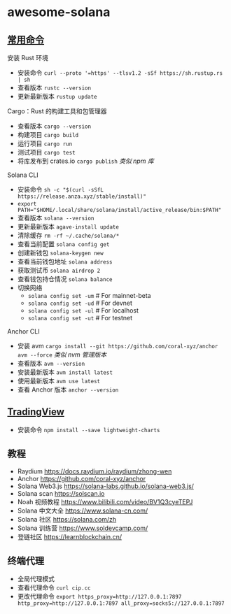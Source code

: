 # awesome-solana

## [常用命令](https://www.anchor-lang.com/docs/installation)

安装 Rust 环境

- 安装命令 `curl --proto '=https' --tlsv1.2 -sSf https://sh.rustup.rs | sh`
- 查看版本 `rustc --version`
- 更新最新版本 `rustup update`

Cargo：Rust 的构建工具和包管理器

- 查看版本 `cargo --version`
- 构建项目 `cargo build`
- 运行项目 `cargo run`
- 测试项目 `cargo test`
- 将库发布到 crates.io `cargo publish` _类似 npm 库_

Solana CLI

- 安装命令 `sh -c "$(curl -sSfL https://release.anza.xyz/stable/install)"`
- `export PATH="$HOME/.local/share/solana/install/active_release/bin:$PATH"`
- 查看版本 `solana --version`
- 更新最新版本 `agave-install update`
- 清除缓存 `rm -rf ~/.cache/solana/*`
- 查看当前配置 `solana config get`
- 创建新钱包 `solana-keygen new`
- 查看当前钱包地址 `solana address`
- 获取测试币 `solana airdrop 2`
- 查看钱包持仓情况 `solana balance`
- 切换网络
  - `solana config set -um` # For mainnet-beta
  - `solana config set -ud` # For devnet
  - `solana config set -ul` # For localhost
  - `solana config set -ut` # For testnet 

Anchor CLI

- 安装 avm `cargo install --git https://github.com/coral-xyz/anchor avm --force` _类似 nvm 管理版本_
- 查看版本 `avm --version`
- 安装最新版本 `avm install latest`
- 使用最新版本 `avm use latest`
- 查看 Anchor 版本 `anchor --version`

## [TradingView](https://tradingview.github.io/lightweight-charts/docs)

- 安装命令 `npm install --save lightweight-charts`

## 教程

- Raydium https://docs.raydium.io/raydium/zhong-wen
- Anchor https://github.com/coral-xyz/anchor
- Solana Web3.js https://solana-labs.github.io/solana-web3.js/
- Solana scan https://solscan.io
- Noah 视频教程 https://www.bilibili.com/video/BV1Q3cyeTEPJ
- Solana 中文大全 https://www.solana-cn.com/
- Solana 社区 https://solana.com/zh
- Solana 训练营 https://www.soldevcamp.com/
- 登链社区 https://learnblockchain.cn/

## 终端代理

- 全局代理模式
- 查看代理命令 `curl cip.cc`
- 更改代理命令 `export https_proxy=http://127.0.0.1:7897 http_proxy=http://127.0.0.1:7897 all_proxy=socks5://127.0.0.1:7897`

